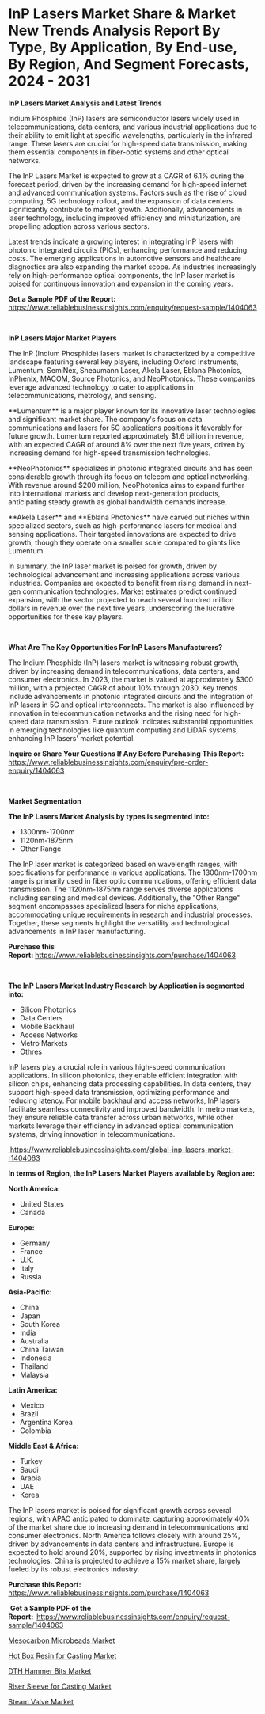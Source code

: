 <p><h1>InP Lasers Market Share & Market New Trends Analysis Report By Type, By Application, By End-use, By Region, And Segment Forecasts, 2024 - 2031</h1></p><p><strong>InP Lasers Market Analysis and Latest Trends</strong></p>
<p><p>Indium Phosphide (InP) lasers are semiconductor lasers widely used in telecommunications, data centers, and various industrial applications due to their ability to emit light at specific wavelengths, particularly in the infrared range. These lasers are crucial for high-speed data transmission, making them essential components in fiber-optic systems and other optical networks. </p><p>The InP Lasers Market is expected to grow at a CAGR of 6.1% during the forecast period, driven by the increasing demand for high-speed internet and advanced communication systems. Factors such as the rise of cloud computing, 5G technology rollout, and the expansion of data centers significantly contribute to market growth. Additionally, advancements in laser technology, including improved efficiency and miniaturization, are propelling adoption across various sectors.</p><p>Latest trends indicate a growing interest in integrating InP lasers with photonic integrated circuits (PICs), enhancing performance and reducing costs. The emerging applications in automotive sensors and healthcare diagnostics are also expanding the market scope. As industries increasingly rely on high-performance optical components, the InP laser market is poised for continuous innovation and expansion in the coming years.</p></p>
<p><strong>Get a Sample PDF of the Report:&nbsp;</strong> <a href="https://www.reliablebusinessinsights.com/enquiry/request-sample/1404063?utm_campaign=1119&utm_medium=2&utm_source=Github&utm_content=ia&utm_term=23102024&utm_id=inp-lasers">https://www.reliablebusinessinsights.com/enquiry/request-sample/1404063</a></p>
<p>&nbsp;</p>
<p><strong>InP Lasers Major Market Players</strong></p>
<p><p>The InP (Indium Phosphide) lasers market is characterized by a competitive landscape featuring several key players, including Oxford Instruments, Lumentum, SemiNex, Sheaumann Laser, Akela Laser, Eblana Photonics, InPhenix, MACOM, Source Photonics, and NeoPhotonics. These companies leverage advanced technology to cater to applications in telecommunications, metrology, and sensing.</p><p>**Lumentum** is a major player known for its innovative laser technologies and significant market share. The company's focus on data communications and lasers for 5G applications positions it favorably for future growth. Lumentum reported approximately $1.6 billion in revenue, with an expected CAGR of around 8% over the next five years, driven by increasing demand for high-speed transmission technologies.</p><p>**NeoPhotonics** specializes in photonic integrated circuits and has seen considerable growth through its focus on telecom and optical networking. With revenue around $200 million, NeoPhotonics aims to expand further into international markets and develop next-generation products, anticipating steady growth as global bandwidth demands increase.</p><p>**Akela Laser** and **Eblana Photonics** have carved out niches within specialized sectors, such as high-performance lasers for medical and sensing applications. Their targeted innovations are expected to drive growth, though they operate on a smaller scale compared to giants like Lumentum.</p><p>In summary, the InP laser market is poised for growth, driven by technological advancement and increasing applications across various industries. Companies are expected to benefit from rising demand in next-gen communication technologies. Market estimates predict continued expansion, with the sector projected to reach several hundred million dollars in revenue over the next five years, underscoring the lucrative opportunities for these key players.</p></p>
<p>&nbsp;</p>
<p><strong>What Are The Key Opportunities For InP Lasers Manufacturers?</strong></p>
<p><p>The Indium Phosphide (InP) lasers market is witnessing robust growth, driven by increasing demand in telecommunications, data centers, and consumer electronics. In 2023, the market is valued at approximately $300 million, with a projected CAGR of about 10% through 2030. Key trends include advancements in photonic integrated circuits and the integration of InP lasers in 5G and optical interconnects. The market is also influenced by innovation in telecommunication networks and the rising need for high-speed data transmission. Future outlook indicates substantial opportunities in emerging technologies like quantum computing and LiDAR systems, enhancing InP lasers' market potential.</p></p>
<p><strong>Inquire or Share Your Questions If Any Before Purchasing This Report:</strong> <a href="https://www.reliablebusinessinsights.com/enquiry/pre-order-enquiry/1404063?utm_campaign=1119&utm_medium=2&utm_source=Github&utm_content=ia&utm_term=23102024&utm_id=inp-lasers">https://www.reliablebusinessinsights.com/enquiry/pre-order-enquiry/1404063</a></p>
<p>&nbsp;</p>
<p><strong>Market Segmentation</strong></p>
<p><strong>The InP Lasers Market Analysis by types is segmented into:</strong></p>
<p><ul><li>1300nm-1700nm</li><li>1120nm-1875nm</li><li>Other Range</li></ul></p>
<p><p>The InP laser market is categorized based on wavelength ranges, with specifications for performance in various applications. The 1300nm-1700nm range is primarily used in fiber optic communications, offering efficient data transmission. The 1120nm-1875nm range serves diverse applications including sensing and medical devices. Additionally, the "Other Range" segment encompasses specialized lasers for niche applications, accommodating unique requirements in research and industrial processes. Together, these segments highlight the versatility and technological advancements in InP laser manufacturing.</p></p>
<p><strong>Purchase this Report:&nbsp;</strong><a href="https://www.reliablebusinessinsights.com/purchase/1404063?utm_campaign=1119&utm_medium=2&utm_source=Github&utm_content=ia&utm_term=23102024&utm_id=inp-lasers">https://www.reliablebusinessinsights.com/purchase/1404063</a></p>
<p>&nbsp;</p>
<p><strong>The InP Lasers Market Industry Research by Application is segmented into:</strong></p>
<p><ul><li>Silicon Photonics</li><li>Data Centers</li><li>Mobile Backhaul</li><li>Access Networks</li><li>Metro Markets</li><li>Othres</li></ul></p>
<p><p>InP lasers play a crucial role in various high-speed communication applications. In silicon photonics, they enable efficient integration with silicon chips, enhancing data processing capabilities. In data centers, they support high-speed data transmission, optimizing performance and reducing latency. For mobile backhaul and access networks, InP lasers facilitate seamless connectivity and improved bandwidth. In metro markets, they ensure reliable data transfer across urban networks, while other markets leverage their efficiency in advanced optical communication systems, driving innovation in telecommunications.</p></p>
<p><a href="https://www.reliablebusinessinsights.com/global-inp-lasers-market-r1404063?utm_campaign=1119&utm_medium=2&utm_source=Github&utm_content=ia&utm_term=23102024&utm_id=inp-lasers">&nbsp;https://www.reliablebusinessinsights.com/global-inp-lasers-market-r1404063</a></p>
<p><strong>In terms of Region, the InP Lasers Market Players available by Region are:</strong></p>
<p>
    <p> <strong> North America: </strong>
        <ul>
            <li>United States</li>
            <li>Canada</li>
        </ul>
        </p> 
    <p> <strong> Europe: </strong>
        <ul>
            <li>Germany</li>
            <li>France</li>
            <li>U.K.</li>
            <li>Italy</li>
            <li>Russia</li>
        </ul>
        </p> 
    <p> <strong> Asia-Pacific: </strong>
        <ul>
            <li>China</li>
            <li>Japan</li>
            <li>South Korea</li>
            <li>India</li>
            <li>Australia</li>
            <li>China Taiwan</li>
            <li>Indonesia</li>
            <li>Thailand</li>
            <li>Malaysia</li>
        </ul>
        </p> 
    <p> <strong> Latin America: </strong>
        <ul>
            <li>Mexico</li>
            <li>Brazil</li>
            <li>Argentina Korea</li>
            <li>Colombia</li>
        </ul>
        </p> 
    <p> <strong> Middle East & Africa: </strong>
        <ul>
            <li>Turkey</li>
            <li>Saudi</li>
            <li>Arabia</li>
            <li>UAE</li>
            <li>Korea</li>
        </ul>
    </p>
    </p>
<p><p>The InP lasers market is poised for significant growth across several regions, with APAC anticipated to dominate, capturing approximately 40% of the market share due to increasing demand in telecommunications and consumer electronics. North America follows closely with around 25%, driven by advancements in data centers and infrastructure. Europe is expected to hold around 20%, supported by rising investments in photonics technologies. China is projected to achieve a 15% market share, largely fueled by its robust electronics industry.</p></p>
<p><strong>Purchase this Report: </strong><a href="https://www.reliablebusinessinsights.com/purchase/1404063?utm_campaign=1119&utm_medium=2&utm_source=Github&utm_content=ia&utm_term=23102024&utm_id=inp-lasers">https://www.reliablebusinessinsights.com/purchase/1404063</a></p>
<p>&nbsp;<strong>Get a Sample PDF of the Report:&nbsp;&nbsp;</strong><a href="https://www.reliablebusinessinsights.com/enquiry/request-sample/1404063?utm_campaign=1119&utm_medium=2&utm_source=Github&utm_content=ia&utm_term=23102024&utm_id=inp-lasers">https://www.reliablebusinessinsights.com/enquiry/request-sample/1404063</a></p>
<p><strong></strong></p>
<p><p><a href="https://www.linkedin.com/pulse/global-mesocarbon-microbeads-market-forecast-2024-2031-m2pmf?utm_campaign=1119&utm_medium=2&utm_source=Github&utm_content=ia&utm_term=23102024&utm_id=inp-lasers">Mesocarbon Microbeads Market</a></p><p><a href="https://github.com/fendtankandh/Market-Research-Report-List-1/blob/main/hot-box-resin-for-casting-market.md?utm_campaign=1119&utm_medium=2&utm_source=Github&utm_content=ia&utm_term=23102024&utm_id=inp-lasers">Hot Box Resin for Casting Market</a></p><p><a href="https://issuu.com/reportprime-2/docs/dth-hammer-bits-market-size-2030.pp_421649c8f335e3?utm_campaign=1119&utm_medium=2&utm_source=Github&utm_content=ia&utm_term=23102024&utm_id=inp-lasers">DTH Hammer Bits Market</a></p><p><a href="https://github.com/catusaesianou/Market-Research-Report-List-1/blob/main/riser-sleeve-for-casting-market.md?utm_campaign=1119&utm_medium=2&utm_source=Github&utm_content=ia&utm_term=23102024&utm_id=inp-lasers">Riser Sleeve for Casting Market</a></p><p><a href="https://issuu.com/reportprime-2/docs/steam-valve-market-size-2030.pptx_3708723f005062?utm_campaign=1119&utm_medium=2&utm_source=Github&utm_content=ia&utm_term=23102024&utm_id=inp-lasers">Steam Valve Market</a></p></p>